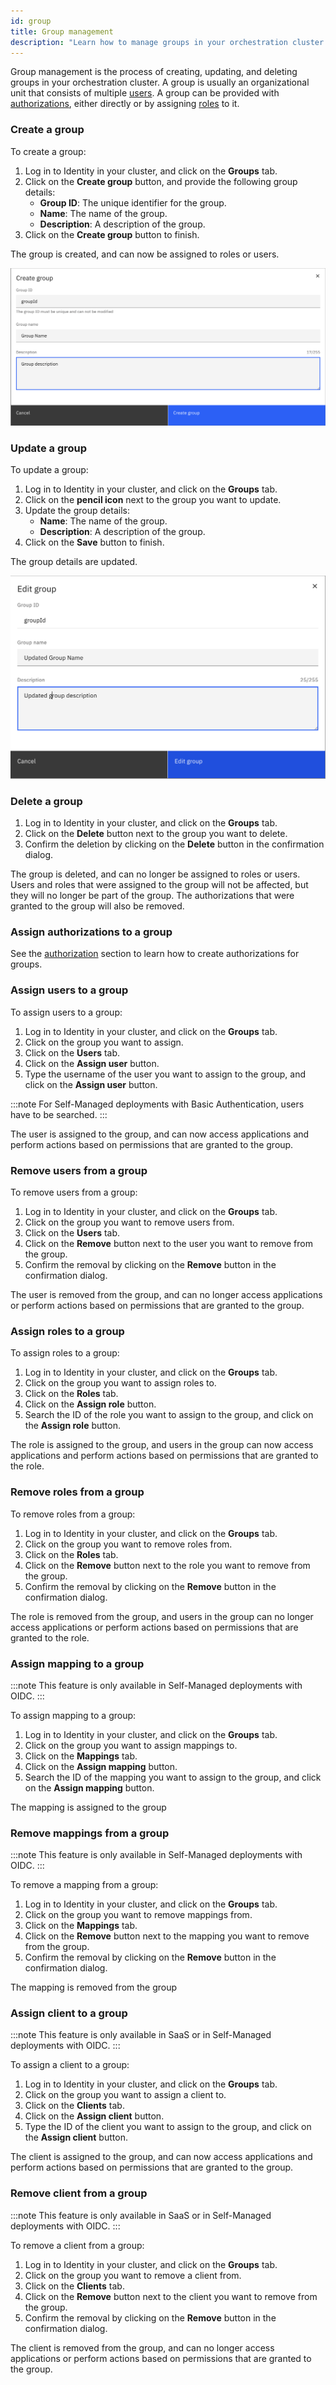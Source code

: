 ```yaml
---
id: group
title: Group management
description: "Learn how to manage groups in your orchestration cluster."
---
```


Group management is the process of creating, updating, and deleting groups in your orchestration cluster. A group is usually an organizational unit that consists of multiple [users](user.md). A group can be provided with [authorizations](authorization.md), either directly or by assigning [roles](role.md) to it.

### Create a group

To create a group:

1. Log in to Identity in your cluster, and click on the **Groups** tab.
2. Click on the **Create group** button, and provide the following group details:
   - **Group ID**: The unique identifier for the group.
   - **Name**: The name of the group.
   - **Description**: A description of the group.
3. Click on the **Create group** button to finish.

The group is created, and can now be assigned to roles or users.

![identity-create-group-tab](./img/create-group-tab.png)

### Update a group

To update a group:

1. Log in to Identity in your cluster, and click on the **Groups** tab.
2. Click on the **pencil icon** next to the group you want to update.
3. Update the group details:
   - **Name**: The name of the group.
   - **Description**: A description of the group.
4. Click on the **Save** button to finish.

The group details are updated.

![identity-update-group-tab](./img/update-group-tab.png)

### Delete a group

1. Log in to Identity in your cluster, and click on the **Groups** tab.
2. Click on the **Delete** button next to the group you want to delete.
3. Confirm the deletion by clicking on the **Delete** button in the confirmation dialog.

The group is deleted, and can no longer be assigned to roles or users. Users and roles that were assigned to the group will not be affected, but they will no longer be part of the group. The authorizations that were granted to the group will also be removed.

### Assign authorizations to a group

See the [authorization](./authorization.md) section to learn how to create authorizations for groups.

### Assign users to a group

To assign users to a group:

1. Log in to Identity in your cluster, and click on the **Groups** tab.
2. Click on the group you want to assign.
3. Click on the **Users** tab.
4. Click on the **Assign user** button.
5. Type the username of the user you want to assign to the group, and click on the **Assign user** button.

:::note
For Self-Managed deployments with Basic Authentication, users have to be searched.
:::

The user is assigned to the group, and can now access applications and perform actions based on permissions that are granted to the group.

### Remove users from a group

To remove users from a group:

1. Log in to Identity in your cluster, and click on the **Groups** tab.
2. Click on the group you want to remove users from.
3. Click on the **Users** tab.
4. Click on the **Remove** button next to the user you want to remove from the group.
5. Confirm the removal by clicking on the **Remove** button in the confirmation dialog.

The user is removed from the group, and can no longer access applications or perform actions based on permissions that are granted to the group.

### Assign roles to a group

To assign roles to a group:

1. Log in to Identity in your cluster, and click on the **Groups** tab.
2. Click on the group you want to assign roles to.
3. Click on the **Roles** tab.
4. Click on the **Assign role** button.
5. Search the ID of the role you want to assign to the group, and click on the **Assign role** button.

The role is assigned to the group, and users in the group can now access applications and perform actions based on permissions that are granted to the role.

### Remove roles from a group

To remove roles from a group:

1. Log in to Identity in your cluster, and click on the **Groups** tab.
2. Click on the group you want to remove roles from.
3. Click on the **Roles** tab.
4. Click on the **Remove** button next to the role you want to remove from the group.
5. Confirm the removal by clicking on the **Remove** button in the confirmation dialog.

The role is removed from the group, and users in the group can no longer access applications or perform actions based on permissions that are granted to the role.

### Assign mapping to a group

:::note
This feature is only available in Self-Managed deployments with OIDC.
:::

To assign mapping to a group:

1. Log in to Identity in your cluster, and click on the **Groups** tab.
2. Click on the group you want to assign mappings to.
3. Click on the **Mappings** tab.
4. Click on the **Assign mapping** button.
5. Search the ID of the mapping you want to assign to the group, and click on the **Assign mapping** button.

The mapping is assigned to the group

### Remove mappings from a group

:::note
This feature is only available in Self-Managed deployments with OIDC.
:::

To remove a mapping from a group:

1. Log in to Identity in your cluster, and click on the **Groups** tab.
2. Click on the group you want to remove mappings from.
3. Click on the **Mappings** tab.
4. Click on the **Remove** button next to the mapping you want to remove from the group.
5. Confirm the removal by clicking on the **Remove** button in the confirmation dialog.

The mapping is removed from the group

### Assign client to a group

:::note
This feature is only available in SaaS or in Self-Managed deployments with OIDC.
:::

To assign a client to a group:

1. Log in to Identity in your cluster, and click on the **Groups** tab.
2. Click on the group you want to assign a client to.
3. Click on the **Clients** tab.
4. Click on the **Assign client** button.
5. Type the ID of the client you want to assign to the group, and click on the **Assign client** button.

The client is assigned to the group, and can now access applications and perform actions based on permissions that are granted to the group.

### Remove client from a group

:::note
This feature is only available in SaaS or in Self-Managed deployments with OIDC.
:::

To remove a client from a group:

1. Log in to Identity in your cluster, and click on the **Groups** tab.
2. Click on the group you want to remove a client from.
3. Click on the **Clients** tab.
4. Click on the **Remove** button next to the client you want to remove from the group.
5. Confirm the removal by clicking on the **Remove** button in the confirmation dialog.

The client is removed from the group, and can no longer access applications or perform actions based on permissions that are granted to the group.
